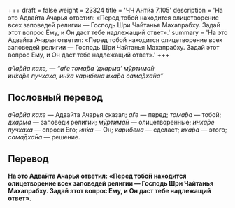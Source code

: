 +++
draft = false
weight = 23324
title = 'ЧЧ Антйа 7.105'
description = 'На это Адвайта Ачарья ответил: «Перед тобой находится олицетворение всех заповедей религии — Господь Шри Чайтанья Махапрабху. Задай этот вопрос Ему, и Он даст тебе надлежащий ответ».'
summary = 'На это Адвайта Ачарья ответил: «Перед тобой находится олицетворение всех заповедей религии — Господь Шри Чайтанья Махапрабху. Задай этот вопрос Ему, и Он даст тебе надлежащий ответ».'
+++

_а̄ча̄рйа кахе, — “а̄ге тома̄ра ‘дхарма’ мӯртима̄н  
ин̇ха̄ре пучхаха, ин̇ха карибена иха̄ра сама̄дха̄на”_

## Пословный перевод

_а̄ча̄рйа_ _кахе_ — Адвайта Ачарья сказал; _а̄ге_ — перед; _тома̄ра_ — тобой; _дхарма_ — заповеди религии; _мӯртима̄н_ — олицетворенные; _ин̇ха̄ре_ _пучхаха_ — спроси Его; _ин̇ха_ — Он; _карибена_ — сделает; _иха̄ра_ — этого; _сама̄дха̄на_ — решение.

## Перевод

**На это Адвайта Ачарья ответил: «Перед тобой находится олицетворение всех заповедей религии — Господь Шри Чайтанья Махапрабху. Задай этот вопрос Ему, и Он даст тебе надлежащий ответ».**

